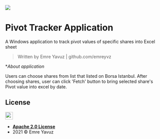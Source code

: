 ![](https://i.ibb.co/jfzH29M/Pivot.png)

# Pivot Tracker Application

A Windows application to track pivot values of specific shares into Excel sheet
> Written by Emre Yavuz | github.com/emreyvz

**About application*

Users can choose shares from list that listed on Borsa Istanbul. After choosing shares, user can click 'Fetch' button to bring selected share's Pivot value into excel by date.


## License

<img src="https://opensource.org/files/osi_keyhole_300X300_90ppi_0.png" height="24" width="24">

- **[Apache 2.0 License](https://www.apache.org/licenses/LICENSE-2.0)**
- 2021 © Emre Yavuz
